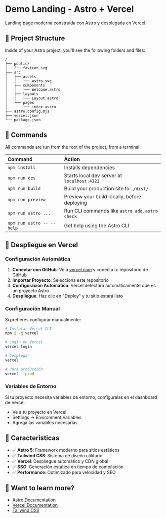 # Demo Landing - Astro + Vercel

Landing page moderna construida con Astro y desplegada en Vercel.

## 🚀 Project Structure

Inside of your Astro project, you'll see the following folders and files:

```text
/
├── public/
│   └── favicon.svg
├── src
│   ├── assets
│   │   └── astro.svg
│   ├── components
│   │   └── Welcome.astro
│   ├── layouts
│   │   └── Layout.astro
│   └── pages
│       └── index.astro
├── astro.config.mjs
├── vercel.json
└── package.json
```

## 🧞 Commands

All commands are run from the root of the project, from a terminal:

| Command                   | Action                                           |
| :------------------------ | :----------------------------------------------- |
| `npm install`             | Installs dependencies                            |
| `npm run dev`             | Starts local dev server at `localhost:4321`      |
| `npm run build`           | Build your production site to `./dist/`          |
| `npm run preview`         | Preview your build locally, before deploying     |
| `npm run astro ...`       | Run CLI commands like `astro add`, `astro check` |
| `npm run astro -- --help` | Get help using the Astro CLI                     |

## 🚀 Despliegue en Vercel

### Configuración Automática

1. **Conectar con GitHub**: Ve a [vercel.com](https://vercel.com) y conecta tu repositorio de GitHub
2. **Importar Proyecto**: Selecciona este repositorio
3. **Configuración Automática**: Vercel detectará automáticamente que es un proyecto Astro
4. **Despliegue**: Haz clic en "Deploy" y tu sitio estará listo

### Configuración Manual

Si prefieres configurar manualmente:

```bash
# Instalar Vercel CLI
npm i -g vercel

# Login en Vercel
vercel login

# Desplegar
vercel

# Para producción
vercel --prod
```

### Variables de Entorno

Si tu proyecto necesita variables de entorno, configúralas en el dashboard de Vercel:
- Ve a tu proyecto en Vercel
- Settings → Environment Variables
- Agrega las variables necesarias

## 🎯 Características

- ✅ **Astro 5**: Framework moderno para sitios estáticos
- ✅ **Tailwind CSS**: Sistema de diseño utilitario
- ✅ **Vercel**: Despliegue automático y CDN global
- ✅ **SSG**: Generación estática en tiempo de compilación
- ✅ **Performance**: Optimizado para velocidad y SEO

## 👀 Want to learn more?

- [Astro Documentation](https://docs.astro.build)
- [Vercel Documentation](https://vercel.com/docs)
- [Tailwind CSS](https://tailwindcss.com)
